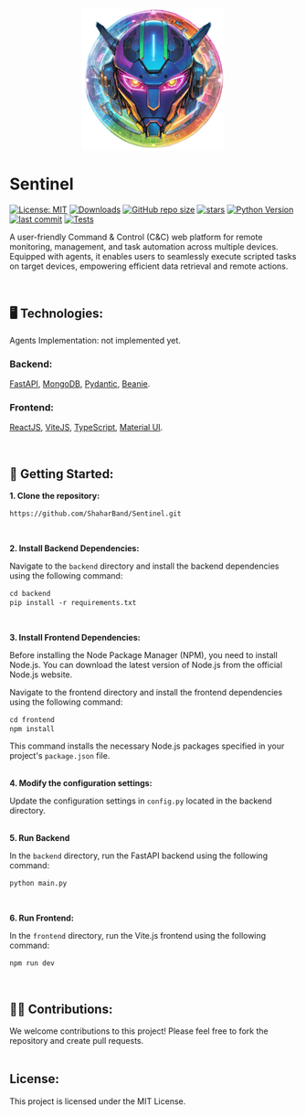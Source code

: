 <div align="center">
  <img src="./logo.png" width="250px" alt="Sentinel Logo" title="Sentinel Logo">
</div>

# Sentinel

[![License: MIT](https://img.shields.io/badge/License-MIT-yellow.svg)](https://github.com/ShaharBand/Sentinel/blob/main/LICENSE)
[![Downloads](https://img.shields.io/github/downloads/ShaharBand/Sentinel/total.svg)](https://github.com/ShaharBand/Sentinel/releases)
[![GitHub repo size](https://img.shields.io/github/repo-size/ShaharBand/Sentinel.svg)](https://github.com/ShaharBand/Sentinel)
[![stars](https://img.shields.io/github/stars/ShaharBand/Sentinel.svg?style=badge)](https://github.com/ShaharBand/Sentinel/stargazers)
[![Python Version](https://img.shields.io/badge/python-3.10+-blue.svg)](https://www.python.org/downloads/)
[![last commit](https://img.shields.io/github/last-commit/ShaharBand/Sentinel.svg)](https://github.com/ShaharBand/Sentinel/commits/main)
[![Tests](https://github.com/ShaharBand/Sentinel/actions/workflows/tests.yml/badge.svg?branch=main)](https://github.com/ShaharBand/Sentinel/actions/workflows/tests.yml)

A user-friendly Command & Control (C&C) web platform for remote monitoring, management, and task automation across multiple devices.
Equipped with agents, it enables users to seamlessly execute scripted tasks on target devices, empowering efficient data retrieval and remote actions.

<br>

## 🖥️ Technologies:

Agents Implementation: not implemented yet.

### Backend:

[FastAPI](https://github.com/tiangolo/fastapi),
[MongoDB](https://github.com/mongodb/mongo),
[Pydantic](https://github.com/samuelcolvin/pydantic),
[Beanie](https://github.com/roman-right/beanie).

### Frontend:

[ReactJS](https://github.com/facebook/react),
[ViteJS](https://github.com/vitejs/vite),
[TypeScript](https://github.com/microsoft/TypeScript),
[Material UI](https://github.com/mui/material-ui).

<br>

## 🌱 Getting Started:

**1. Clone the repository:**

```commandline
https://github.com/ShaharBand/Sentinel.git
```

<br>

**2. Install Backend Dependencies:**

Navigate to the `backend` directory and install the backend dependencies using the following command:

```commandline
cd backend
pip install -r requirements.txt
```

<br>

**3. Install Frontend Dependencies:**

Before installing the Node Package Manager (NPM), you need to install Node.js.
You can download the latest version of Node.js from the official Node.js website.
<br>

Navigate to the frontend directory and install the frontend dependencies using the following command:

```commandline
cd frontend
npm install
```

This command installs the necessary Node.js packages specified in your project's `package.json` file.
<br><br>

**4. Modify the configuration settings:**

Update the configuration settings in `config.py` located in the backend directory.
<br><br>

**5. Run Backend**

In the `backend` directory, run the FastAPI backend using the following command:

```commandline
python main.py
```

<br>

**6. Run Frontend:**

In the `frontend` directory, run the Vite.js frontend using the following command:

```commandline
npm run dev
```

<br>

## 👨‍💻 Contributions:

We welcome contributions to this project! Please feel free to fork the repository and create pull requests.
<br><br>

## License:

This project is licensed under the MIT License.
